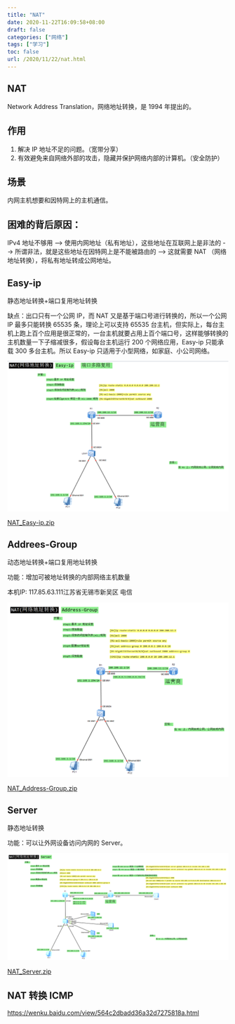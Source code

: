 ```yaml
---
title: "NAT"
date: 2020-11-22T16:09:58+08:00
draft: false
categories: ["网络"]
tags: ["学习"]
toc: false
url: /2020/11/22/nat.html
---
```


## NAT

Network Address Translation，网络地址转换，是 1994 年提出的。

## 作用

1. 解决 IP 地址不足的问题。（宽带分享）
2. 有效避免来自网络外部的攻击，隐藏并保护网络内部的计算机。（安全防护）

## 场景

内网主机想要和因特网上的主机通信。

## 困难的背后原因：

IPv4 地址不够用 --> 使用内网地址（私有地址），这些地址在互联网上是非法的 --> 所谓非法，就是这些地址在因特网上是不能被路由的 --> 这就需要 NAT （网络地址转换），将私有地址转成公网地址。

## Easy-ip

静态地址转换+端口复用地址转换

缺点：出口只有一个公网 IP，而 NAT 又是基于端口号进行转换的，所以一个公网 IP 最多只能转换 65535 条，理论上可以支持 65535 台主机，但实际上，每台主机上跑上百个应用是很正常的，一台主机就要占用上百个端口号，这样能够转换的主机数量一下子缩减很多，假设每台主机运行 200 个网络应用，Easy-ip 只能承载 300 多台主机。所以 Easy-ip 只适用于小型网络，如家庭、小公司网络。

![NAT_Easy-ip](/images/NAT_Easy-ip.png)

 [NAT_Easy-ip.zip](/files/NAT_Easy-ip.zip) 

## Addrees-Group

动态地址转换+端口复用地址转换

功能：增加可被地址转换的内部网络主机数量

本机IP: 117.85.63.111江苏省无锡市新吴区 电信

![NAT_Address_Group](/images/NAT_Address_Group.png)

 [NAT_Address-Group.zip](/files/NAT_Address-Group.zip) 

## Server

静态地址转换

功能：可以让外网设备访问内网的 Server。

![NAT_Server](/images/NAT_Server.png)

 [NAT_Server.zip](/files/NAT_Server.zip) 

## NAT 转换 ICMP

https://wenku.baidu.com/view/564c2dbadd36a32d7275818a.html

